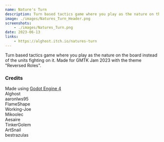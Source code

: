 ```yaml
---
name: Nature's Turn
description: Turn based tactics game where you play as the nature on the board.
image: ./images/Natures_Turn_Header.png
screenshots:
    - ./images/Natures_Turn.png
date: 2023-06-13
links: 
    - https://alghost.itch.io/natures-turn
---
```


Turn based tactics game where you play as the nature on the board instead of the units fighting on it. Made for GMTK Jam 2023 with the theme "Reversed Roles". 

### Credits
Made using [Godot Engine 4](https://godotengine.org)  
Alghost  
aaronlws95  
FlameShape  
Working-Joe  
Mikoolec  
Aesaire  
TinkerGolem  
ArtSnail  
bestrazulas

